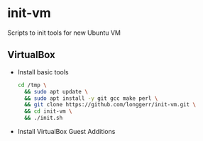 # init-vm
Scripts to init tools for new Ubuntu VM

## VirtualBox

* Install basic tools
  ```sh
  cd /tmp \
    && sudo apt update \
    && sudo apt install -y git gcc make perl \
    && git clone https://github.com/longgerr/init-vm.git \
    && cd init-vm \
    && ./init.sh
  ```
* Install VirtualBox Guest Additions
